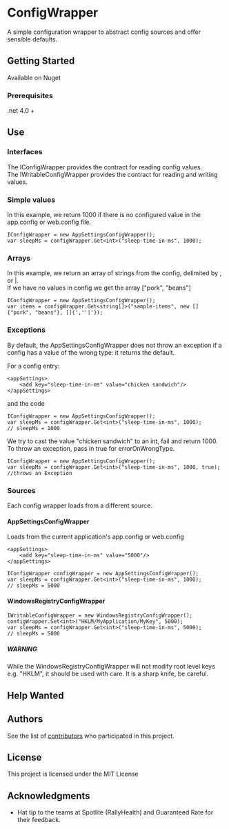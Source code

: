 # ConfigWrapper	

A simple configuration wrapper to abstract config sources and offer sensible defaults.

## Getting Started

Available on Nuget

### Prerequisites

.net 4.0 + 

## Use

### Interfaces

The IConfigWrapper provides the contract for reading config values.  
The IWritableConfigWrapper provides the contract for reading and writing values. 

### Simple values

In this example, we return 1000 if there is no configured value in the app.config or web.config file.
``` 
IConfigWrapper = new AppSettingsConfigWrapper();
var sleepMs = configWrapper.Get<int>("sleep-time-in-ms", 1000);
```

### Arrays

In this example, we return an array of strings from the config, delimited by , or |.  
If we have no values in config we get the array ["pork", "beans"]
``` 
IConfigWrapper = new AppSettingsConfigWrapper();
var items = configWrapper.Get<string[]>("sample-items", new [] {"pork", "beans"}, []{',''|'});
```

### Exceptions
By default, the AppSettingsConfigWrapper does not throw an exception if a config has a value of the wrong type: it returns the default.

For a config entry:
```
<appSettings>
	<add key="sleep-time-in-ms" value="chicken sandwich"/>
</appSettings>
```

and the code
``` 
IConfigWrapper = new AppSettingsConfigWrapper();
var sleepMs = configWrapper.Get<int>("sleep-time-in-ms", 1000);
// sleepMs = 1000
```

We try to cast the value "chicken sandwich" to an int, fail and return 1000.
To throw an exception, pass in true for errorOnWrongType.
``` 
IConfigWrapper = new AppSettingsConfigWrapper();
var sleepMs = configWrapper.Get<int>("sleep-time-in-ms", 1000, true);
//throws an Exception
```

### Sources
Each config wrapper loads from a different source. 

#### AppSettingsConfigWrapper 

Loads from the current application's app.config or web.config

```
<appSettings>
	<add key="sleep-time-in-ms" value="5000"/>
</appSettings>
```

``` 
IConfigWrapper configWrapper = new AppSettingsConfigWrapper();
var sleepMs = configWrapper.Get<int>("sleep-time-in-ms", 1000);
// sleepMs = 5000
```

#### WindowsRegistryConfigWrapper 

``` 
IWritableConfigWrapper = new WindowsRegistryConfigWrapper();
configWrapper.Set<int>("HKLM/MyApplication/MyKey", 5000); 
var sleepMs = configWrapper.Get<int>("sleep-time-in-ms", 5000);
// sleepMs = 5000
```

##### WARNING

While the WindowsRegistryConfigWrapper will not modify root level keys e.g. "HKLM", it should be used with care.  It is a sharp knife, be careful.

## Help Wanted

## Authors

See the list of [contributors](https://github.com/brianbegy/ConfigWrapper/contributors) who participated in this project.

## License

This project is licensed under the MIT License 

## Acknowledgments

* Hat tip to the teams at Spotlite (RallyHealth) and Guaranteed Rate for their feedback.
